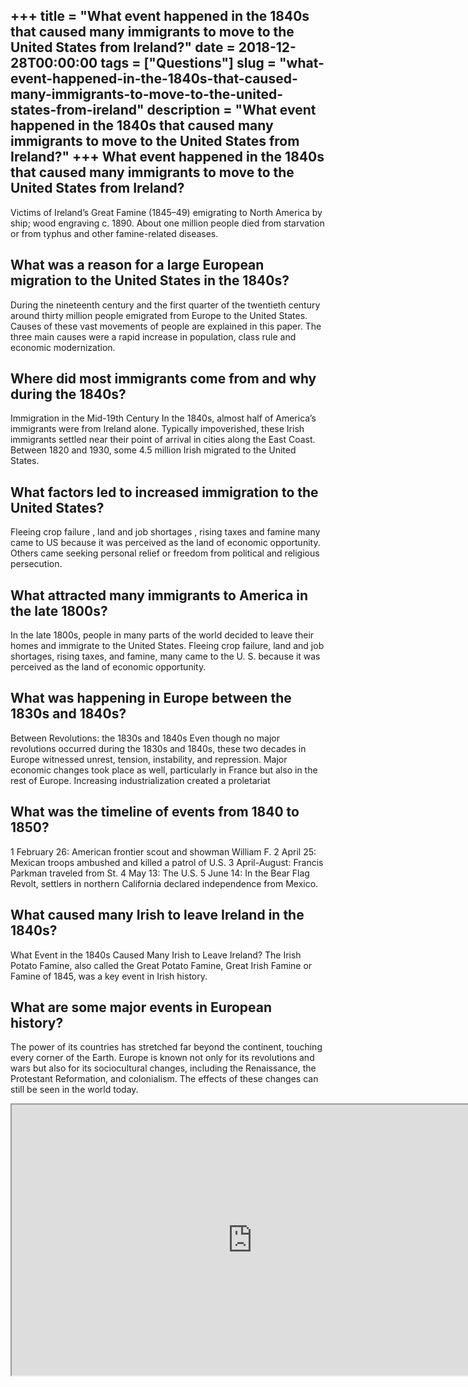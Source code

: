 +++
title = "What event happened in the 1840s that caused many immigrants to move to the United States from Ireland?"
date = 2018-12-28T00:00:00
tags = ["Questions"]
slug = "what-event-happened-in-the-1840s-that-caused-many-immigrants-to-move-to-the-united-states-from-ireland"
description = "What event happened in the 1840s that caused many immigrants to move to the United States from Ireland?"
+++
What event happened in the 1840s that caused many immigrants to move to the United States from Ireland?
-------------------------------------------------------------------------------------------------------

Victims of Ireland’s Great Famine (1845–49) emigrating to North America by ship; wood engraving c. 1890. About one million people died from starvation or from typhus and other famine-related diseases.

What was a reason for a large European migration to the United States in the 1840s?
-----------------------------------------------------------------------------------

During the nineteenth century and the first quarter of the twentieth century around thirty million people emigrated from Europe to the United States. Causes of these vast movements of people are explained in this paper. The three main causes were a rapid increase in population, class rule and economic modernization.

Where did most immigrants come from and why during the 1840s?
-------------------------------------------------------------

Immigration in the Mid-19th Century In the 1840s, almost half of America’s immigrants were from Ireland alone. Typically impoverished, these Irish immigrants settled near their point of arrival in cities along the East Coast. Between 1820 and 1930, some 4.5 million Irish migrated to the United States.

What factors led to increased immigration to the United States?
---------------------------------------------------------------

Fleeing crop failure , land and job shortages , rising taxes and famine many came to US because it was perceived as the land of economic opportunity. Others came seeking personal relief or freedom from political and religious persecution.

What attracted many immigrants to America in the late 1800s?
------------------------------------------------------------

In the late 1800s, people in many parts of the world decided to leave their homes and immigrate to the United States. Fleeing crop failure, land and job shortages, rising taxes, and famine, many came to the U. S. because it was perceived as the land of economic opportunity.

What was happening in Europe between the 1830s and 1840s?
---------------------------------------------------------

Between Revolutions: the 1830s and 1840s Even though no major revolutions occurred during the 1830s and 1840s, these two decades in Europe witnessed unrest, tension, instability, and repression. Major economic changes took place as well, particularly in France but also in the rest of Europe. Increasing industrialization created a proletariat

What was the timeline of events from 1840 to 1850?
--------------------------------------------------

1 February 26: American frontier scout and showman William F. 2 April 25: Mexican troops ambushed and killed a patrol of U.S. 3 April-August: Francis Parkman traveled from St. 4 May 13: The U.S. 5 June 14: In the Bear Flag Revolt, settlers in northern California declared independence from Mexico.

What caused many Irish to leave Ireland in the 1840s?
-----------------------------------------------------

What Event in the 1840s Caused Many Irish to Leave Ireland? The Irish Potato Famine, also called the Great Potato Famine, Great Irish Famine or Famine of 1845, was a key event in Irish history.

What are some major events in European history?
-----------------------------------------------

The power of its countries has stretched far beyond the continent, touching every corner of the Earth. Europe is known not only for its revolutions and wars but also for its sociocultural changes, including the Renaissance, the Protestant Reformation, and colonialism. The effects of these changes can still be seen in the world today.

<iframe allow="accelerometer; autoplay; clipboard-write; encrypted-media; gyroscope; picture-in-picture" allowfullscreen="" class="__youtube_prefs__  epyt-is-override  no-lazyload" data-no-lazy="1" data-origheight="433" data-origwidth="770" data-skipgform_ajax_framebjll="" height="433" id="_ytid_68384" loading="lazy" src="https://www.youtube.com/embed/MN8fjAjLLpg?enablejsapi=1&autoplay=0&cc_load_policy=0&cc_lang_pref=&iv_load_policy=1&loop=0&modestbranding=0&rel=1&fs=1&playsinline=0&autohide=2&theme=dark&color=red&controls=1&" title="YouTube player" width="770"></iframe>
